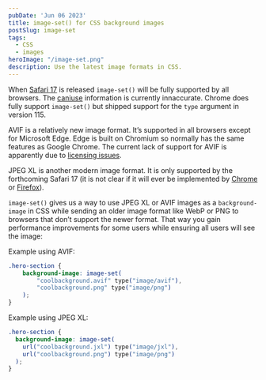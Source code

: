 ```yaml
---
pubDate: 'Jun 06 2023'
title: image-set() for CSS background images
postSlug: image-set
tags:
  - CSS
  - images
heroImage: "/image-set.png"
description: Use the latest image formats in CSS.  
---
```


When [Safari 17](https://webkit.org/blog/14205/news-from-wwdc23-webkit-features-in-safari-17-beta/#:~:text=inside%20an%20app.-,Image%20set,-Safari%2017%20also) is released `image-set()` will be fully supported by all browsers. The [caniuse](https://caniuse.com/css-image-set) information is currently innaccurate. Chrome does fully support `image-set()` but shipped support for the `type` argument in version 115. 

AVIF is a relatively new image format. It’s supported in all browsers except for Microsoft Edge. Edge is built on Chromium so normally has the same features as Google Chrome. The current lack of support for AVIF is apparently due to [licensing issues](https://toot.cafe/@slightlyoff/109899372183448386).

JPEG XL is another modern image format. It is only supported by the forthcoming Safari 17 (it is not clear if it will ever be implemented by [Chrome](https://cloudinary.com/blog/the-case-for-jpeg-xl) or [Firefox](https://github.com/mozilla/standards-positions/issues/522)). 

`image-set()` gives us a way to use JPEG XL or AVIF images as a `background-image` in CSS while sending an older image format like WebP or PNG to browsers that don’t support the newer format. That way you gain performance improvements for some users while ensuring all users will see the image:

Example using AVIF:
```css
.hero-section {
    background-image: image-set(
        "coolbackground.avif" type("image/avif"),
        "coolbackground.png" type("image/png")
    );
}
```
Example using JPEG XL:
```css
.hero-section {
  background-image: image-set(
    url("coolbackground.jxl") type("image/jxl"),
    url("coolbackground.png") type("image/png")
  );
}
```
